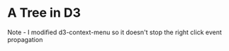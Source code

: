 # A Tree in D3

Note - I modified d3-context-menu so it doesn't stop the right click event propagation